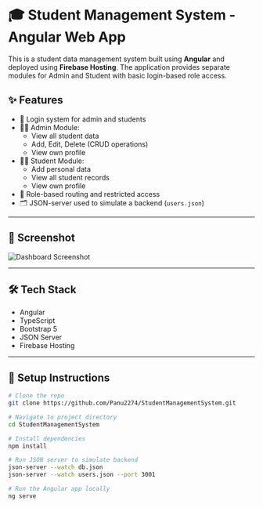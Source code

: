 # 🎓 Student Management System - Angular Web App

This is a student data management system built using **Angular** and deployed using **Firebase Hosting**. The application provides separate modules for Admin and Student with basic login-based role access.

## ✨ Features

- 🔐 Login system for admin and students
- 🧑‍💼 Admin Module:
  - View all student data
  - Add, Edit, Delete (CRUD operations)
  - View own profile
- 🧑‍🎓 Student Module:
  - Add personal data
  - View all student records
  - View own profile
- 🔁 Role-based routing and restricted access
- 🗂️ JSON-server used to simulate a backend (`users.json`)

---

## 📸 Screenshot

![Dashboard Screenshot](./assets/screenshot.png)

---

## 🛠️ Tech Stack

- Angular
- TypeScript
- Bootstrap 5
- JSON Server
- Firebase Hosting

---

## 🔧 Setup Instructions

```bash
# Clone the repo
git clone https://github.com/Panu2274/StudentManagementSystem.git

# Navigate to project directory
cd StudentManagementSystem

# Install dependencies
npm install

# Run JSON server to simulate backend
json-server --watch db.json
json-server --watch users.json --port 3001

# Run the Angular app locally
ng serve
